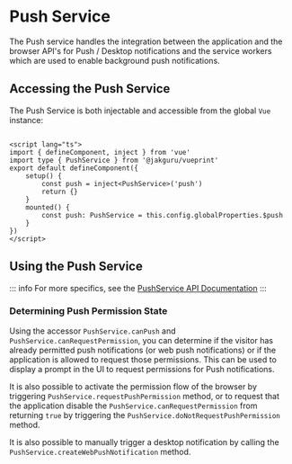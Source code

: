# Push Service

The Push service handles the integration between the application and the browser API's for Push / Desktop notifications and the service workers which are used to enable background push notifications.

## Accessing the Push Service

The Push Service is both injectable and accessible from the global `Vue` instance:

```vue

<script lang="ts">
import { defineComponent, inject } from 'vue'
import type { PushService } from '@jakguru/vueprint'
export default defineComponent({
    setup() {
        const push = inject<PushService>('push')
        return {}
    }
    mounted() {
        const push: PushService = this.config.globalProperties.$push
    }
})
</script>
```

## Using the Push Service

::: info
For more specifics, see the [PushService API Documentation](/api/classes/services_push.PushService)
:::

### Determining Push Permission State

Using the accessor `PushService.canPush` and `PushService.canRequestPermission`, you can determine if the visitor has already permitted push notifications (or web push notifications) or if the application is allowed to request those permissions. This can be used to display a prompt in the UI to request permissions for Push notifications.

It is also possible to activate the permission flow of the browser by triggering `PushService.requestPushPermission` method, or to request that the application disable the `PushService.canRequestPermission` from returning `true` by triggering the `PushService.doNotRequestPushPermission` method.

It is also possible to manually trigger a desktop notification by calling the `PushService.createWebPushNotification` method.
